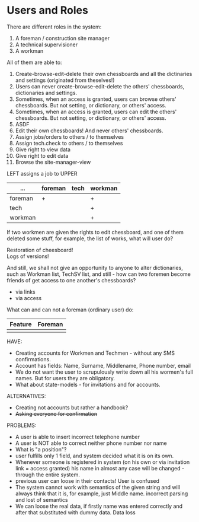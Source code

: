 # Users and Roles

There are different roles in the system:

1. A foreman / construction site manager
2. A technical supervisioner
3. A workman  

All of them are able to:

1. Create-browse-edit-delete their own chessboards and all the dictinaries and settings (originated from theselves!)  
2. Users can never create-browse-edit-delete the others' chessboards, dictionaries and settings.  
3. Sometimes, when an access is granted, users can browse others' chessboards. But not setting, or dictionary, or others' access.  
4. Sometimes, when an access is granted, users can edit the others' chessboards. But not setting, or dictionary, or others' access.  
5. ASDF
6. Edit their own chessboards! And never others' chessboards.
7. Assign jobs/orders to others / to themselves
8. Assign tech.check to others / to themselves
9. Give right to view data
10. Give right to edit data
11. Browse the site-manager-view

LEFT assigns a job to UPPER

| ...     | foreman | tech | workman |
|---------|---------|------|---------|
| foreman |    +    |      |    +    |
| tech    |         |      |    +    |
| workman |         |      |    +    |

If two workmen are given the rights to edit chessboard, and one of them deleted some stuff, for example, the list of works, what will user do?

Restoration of cheesboard!  
Logs of versions!

And still, we shall not give an opportunity to anyone to alter dictionaries, such as Workman list, TechSV list, and still - how can two foremen become friends of get access to one another's chessboards?

- via links
- via access

What can and can not a foreman (ordinary user) do:

| Feature | Foreman |
|----|-|
| | |

HAVE:

- Creating accounts for Workmen and Techmen - without any SMS confirmations.
- Account has fields: Name, Surname, Middlename, Phone number, email
- We do not want the user to scrupulously write down all his wormen's full names. But for users they are obligatory.
- What about state-models - for invitations and for accounts.

ALTERNATIVES:

- Creating not accounts but rather a handbook?
- ~~Asking everyone for confirmation~~

PROBLEMS:

- A user is able to insert incorrect telephone number
- A user is NOT able to correct neither phone number nor name
- What is "a position"?
- user fulfills only 1 field, and system decided what it is on its own.
- Whenever someone is registered in system (on his own or via invitation link = access granted) his name in almost any case will be changed - through the entire system.
- previous user can loose in their contacts! User is confused
- The system cannot work with semantics of the given string and will always think that it is, for example, just Middle name. incorrect parsing and lost of semantics
- We can loose the real data, if firstly name was entered correctly and after that substituted with dummy data. Data loss
